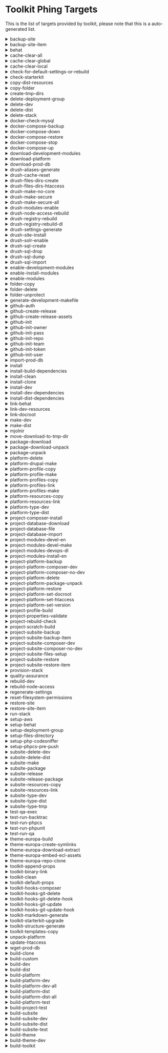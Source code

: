 # Toolkit Phing Targets
This is the list of targets provided by toolkit, please note that this is a auto-generated list.

<details><p><summary>backup-site</summary></p>
project-subsite-backup

##### Example:
`toolkit\phing backup-site'
'
</details>
<details><p><summary>backup-site-item</summary></p>
project-subsite-backup-item

##### Example:
`toolkit\phing backup-site-item'
'
</details>
<details><p><summary>behat</summary></p>
test-run-behat

##### Example:
`toolkit\phing behat'
'
</details>
<details><p><summary>cache-clear-all</summary></p>
Delete all files stored in cache.

##### Example:
`toolkit\phing cache-clear-all'
'
</details>
<details><p><summary>cache-clear-global</summary></p>
Delete all files stored in global cache.

##### Example:
`toolkit\phing cache-clear-global'
'
</details>
<details><p><summary>cache-clear-local</summary></p>
Delete all files stored in local cache.

##### Example:
`toolkit\phing cache-clear-local'
'
</details>
<details><p><summary>check-for-default-settings-or-rebuild</summary></p>


##### Example:
`toolkit\phing check-for-default-settings-or-rebuild'
'
</details>
<details><p><summary>check-starterkit</summary></p>


##### Example:
`toolkit\phing check-starterkit'
'
</details>
<details><p><summary>copy-dist-resources</summary></p>
subsite-resources-copy

##### Example:
`toolkit\phing copy-dist-resources'
'
</details>
<details><p><summary>copy-folder</summary></p>
subsite-resources-copy

##### Example:
`toolkit\phing copy-folder'
'
</details>
<details><p><summary>create-tmp-dirs</summary></p>


##### Example:
`toolkit\phing create-tmp-dirs'
'
</details>
<details><p><summary>delete-deployment-group</summary></p>


##### Example:
`toolkit\phing delete-deployment-group'
'
</details>
<details><p><summary>delete-dev</summary></p>
project-scratch-build

##### Example:
`toolkit\phing delete-dev'
'
</details>
<details><p><summary>delete-dist</summary></p>
project-scratch-build

##### Example:
`toolkit\phing delete-dist'
'
</details>
<details><p><summary>delete-stack</summary></p>


##### Example:
`toolkit\phing delete-stack'
'
</details>
<details><p><summary>docker-check-mysql</summary></p>
Check if mysql container exists.

##### Example:
`toolkit\phing docker-check-mysql'
'
</details>
<details><p><summary>docker-compose-backup</summary></p>
Backup database.

##### Example:
`toolkit\phing docker-compose-backup'
'
</details>
<details><p><summary>docker-compose-down</summary></p>
Trash docker project.

##### Example:
`toolkit\phing docker-compose-down'
'
</details>
<details><p><summary>docker-compose-restore</summary></p>
Restore database.

##### Example:
`toolkit\phing docker-compose-restore'
'
</details>
<details><p><summary>docker-compose-stop</summary></p>
Stop docker project.

##### Example:
`toolkit\phing docker-compose-stop'
'
</details>
<details><p><summary>docker-compose-up</summary></p>
Start docker project.

##### Example:
`toolkit\phing docker-compose-up'
'
</details>
<details><p><summary>download-development-modules</summary></p>
project-modules-devel-dl

##### Example:
`toolkit\phing download-development-modules'
'
</details>
<details><p><summary>download-platform</summary></p>
build-platform

##### Example:
`toolkit\phing download-platform'
'
</details>
<details><p><summary>download-prod-db</summary></p>
project-database-download

##### Example:
`toolkit\phing download-prod-db'
'
</details>
<details><p><summary>drush-aliases-generate</summary></p>
Generate drush aliases for each subsite folder.

##### Example:
`toolkit\phing drush-aliases-generate'
'
</details>
<details><p><summary>drush-cache-reset</summary></p>
Disable and clean cache.

##### Example:
`toolkit\phing drush-cache-reset'
'
</details>
<details><p><summary>drush-files-dirs-create</summary></p>
Create site files directories.

##### Example:
`toolkit\phing drush-files-dirs-create'
'
</details>
<details><p><summary>drush-files-dirs-htaccess</summary></p>
Ensure the presence of htaccess files.

##### Example:
`toolkit\phing drush-files-dirs-htaccess'
'
</details>
<details><p><summary>drush-make-no-core</summary></p>
Make a file without core.

##### Example:
`toolkit\phing drush-make-no-core'
'
</details>
<details><p><summary>drush-make-secure</summary></p>
Check make file for insecure modules.

##### Example:
`toolkit\phing drush-make-secure'
'
</details>
<details><p><summary>drush-make-secure-all</summary></p>
Check all make files for insecure modules.

##### Example:
`toolkit\phing drush-make-secure-all'
'
</details>
<details><p><summary>drush-modules-enable</summary></p>
Enable a set of modules.

##### Example:
`toolkit\phing drush-modules-enable'
'
</details>
<details><p><summary>drush-node-access-rebuild</summary></p>
Rebuild the node access.

##### Example:
`toolkit\phing drush-node-access-rebuild'
'
</details>
<details><p><summary>drush-registry-rebuild</summary></p>
Perform a registry rebuild.

##### Example:
`toolkit\phing drush-registry-rebuild'
'
</details>
<details><p><summary>drush-registry-rebuild-dl</summary></p>
Download drush registry-rebuild.

##### Example:
`toolkit\phing drush-registry-rebuild-dl'
'
</details>
<details><p><summary>drush-settings-generate</summary></p>
Generate the settings.php file.

##### Example:
`toolkit\phing drush-settings-generate'
'
</details>
<details><p><summary>drush-site-install</summary></p>
Install a site.

##### Example:
`toolkit\phing drush-site-install'
'
</details>
<details><p><summary>drush-solr-enable</summary></p>
Enable the solr module.

##### Example:
`toolkit\phing drush-solr-enable'
'
</details>
<details><p><summary>drush-sql-create</summary></p>
Create a database.

##### Example:
`toolkit\phing drush-sql-create'
'
</details>
<details><p><summary>drush-sql-drop</summary></p>
Drop a database.

##### Example:
`toolkit\phing drush-sql-drop'
'
</details>
<details><p><summary>drush-sql-dump</summary></p>
Make a dump of database.

##### Example:
`toolkit\phing drush-sql-dump'
'
</details>
<details><p><summary>drush-sql-import</summary></p>
Import a database.

##### Example:
`toolkit\phing drush-sql-import'
'
</details>
<details><p><summary>enable-development-modules</summary></p>
project-modules-devel-en

##### Example:
`toolkit\phing enable-development-modules'
'
</details>
<details><p><summary>enable-install-modules</summary></p>
project-modules-install-en

##### Example:
`toolkit\phing enable-install-modules'
'
</details>
<details><p><summary>enable-modules</summary></p>
drush-modules-enable

##### Example:
`toolkit\phing enable-modules'
'
</details>
<details><p><summary>folder-copy</summary></p>
Copy a folder to a destination.

##### Example:
`toolkit\phing folder-copy'
'
</details>
<details><p><summary>folder-delete</summary></p>
Delete a folder.

##### Example:
`toolkit\phing folder-delete'
'
</details>
<details><p><summary>folder-unprotect</summary></p>
Open up filesystem permissions on folder.

##### Example:
`toolkit\phing folder-unprotect'
'
</details>
<details><p><summary>generate-development-makefile</summary></p>
project-modules-devel-mf

##### Example:
`toolkit\phing generate-development-makefile'
'
</details>
<details><p><summary>github-auth</summary></p>
Authenticate on GitHub.

##### Example:
`toolkit\phing github-auth'
'
</details>
<details><p><summary>github-create-release</summary></p>
Create release on GitHub.

##### Example:
`toolkit\phing github-create-release'
'
</details>
<details><p><summary>github-create-release-assets</summary></p>
Upload release assets to github.

##### Example:
`toolkit\phing github-create-release-assets'
'
</details>
<details><p><summary>github-init</summary></p>
Initialize credentials and target.

##### Example:
`toolkit\phing github-init'
'
</details>
<details><p><summary>github-init-owner</summary></p>
Ask for repository owner if not set.

##### Example:
`toolkit\phing github-init-owner'
'
</details>
<details><p><summary>github-init-pass</summary></p>
Ask for password if not set.

##### Example:
`toolkit\phing github-init-pass'
'
</details>
<details><p><summary>github-init-repo</summary></p>
Ask for repository name if not set.

##### Example:
`toolkit\phing github-init-repo'
'
</details>
<details><p><summary>github-init-team</summary></p>
Ask for team id if not set.

##### Example:
`toolkit\phing github-init-team'
'
</details>
<details><p><summary>github-init-token</summary></p>
Ask for token if not set.

##### Example:
`toolkit\phing github-init-token'
'
</details>
<details><p><summary>github-init-user</summary></p>
Ask for username if not set.

##### Example:
`toolkit\phing github-init-user'
'
</details>
<details><p><summary>import-prod-db</summary></p>
project-database-import

##### Example:
`toolkit\phing import-prod-db'
'
</details>
<details><p><summary>install</summary></p>
install-clean

##### Example:
`toolkit\phing install'
'
</details>
<details><p><summary>install-build-dependencies</summary></p>
project-subsite-composer-no-dev

##### Example:
`toolkit\phing install-build-dependencies'
'
</details>
<details><p><summary>install-clean</summary></p>
Install NextEuropa site from scratch.

##### Example:
`toolkit\phing install-clean'
'
</details>
<details><p><summary>install-clone</summary></p>
Install NextEuropa site with sanitized production data.

##### Example:
`toolkit\phing install-clone'
'
</details>
<details><p><summary>install-dev</summary></p>
install-clean

##### Example:
`toolkit\phing install-dev'
'
</details>
<details><p><summary>install-dev-dependencies</summary></p>
project-subsite-composer-dev

##### Example:
`toolkit\phing install-dev-dependencies'
'
</details>
<details><p><summary>install-dist-dependencies</summary></p>


##### Example:
`toolkit\phing install-dist-dependencies'
'
</details>
<details><p><summary>link-behat</summary></p>
test-behat-setup-link

##### Example:
`toolkit\phing link-behat'
'
</details>
<details><p><summary>link-dev-resources</summary></p>
subsite-resources-link

##### Example:
`toolkit\phing link-dev-resources'
'
</details>
<details><p><summary>link-docroot</summary></p>
project-platform-set-docroot

##### Example:
`toolkit\phing link-docroot'
'
</details>
<details><p><summary>make-dev</summary></p>
subsite-make

##### Example:
`toolkit\phing make-dev'
'
</details>
<details><p><summary>make-dist</summary></p>
subsite-make

##### Example:
`toolkit\phing make-dist'
'
</details>
<details><p><summary>mjolnir</summary></p>
test-run-qa

##### Example:
`toolkit\phing mjolnir'
'
</details>
<details><p><summary>move-download-to-tmp-dir</summary></p>


##### Example:
`toolkit\phing move-download-to-tmp-dir'
'
</details>
<details><p><summary>package-download</summary></p>
Download package with curl.

##### Example:
`toolkit\phing package-download'
'
</details>
<details><p><summary>package-download-unpack</summary></p>
Download a package and unpack it into location.

##### Example:
`toolkit\phing package-download-unpack'
'
</details>
<details><p><summary>package-unpack</summary></p>
Unpack package with tar zxf.

##### Example:
`toolkit\phing package-unpack'
'
</details>
<details><p><summary>platform-delete</summary></p>
Build a platform test package to test this release.

##### Example:
`toolkit\phing platform-delete'
'
</details>
<details><p><summary>platform-drupal-make</summary></p>
Build the Drupal core codebase.

##### Example:
`toolkit\phing platform-drupal-make'
'
</details>
<details><p><summary>platform-profile-copy</summary></p>
Copy single profile for distribution.

##### Example:
`toolkit\phing platform-profile-copy'
'
</details>
<details><p><summary>platform-profile-make</summary></p>
Makes single profile resources with drush.

##### Example:
`toolkit\phing platform-profile-make'
'
</details>
<details><p><summary>platform-profiles-copy</summary></p>
Copy all profiles for distribution.

##### Example:
`toolkit\phing platform-profiles-copy'
'
</details>
<details><p><summary>platform-profiles-link</summary></p>
Link platform profiles to lib folder for development.

##### Example:
`toolkit\phing platform-profiles-link'
'
</details>
<details><p><summary>platform-profiles-make</summary></p>
Makes all profile resources with drush.

##### Example:
`toolkit\phing platform-profiles-make'
'
</details>
<details><p><summary>platform-resources-copy</summary></p>
Copy platform resources for distribution.

##### Example:
`toolkit\phing platform-resources-copy'
'
</details>
<details><p><summary>platform-resources-link</summary></p>
Link platform resources to lib folder for development.

##### Example:
`toolkit\phing platform-resources-link'
'
</details>
<details><p><summary>platform-type-dev</summary></p>
Sets the type of build (dev or dist).

##### Example:
`toolkit\phing platform-type-dev'
'
</details>
<details><p><summary>platform-type-dist</summary></p>
Sets the type of build (dev or dist).

##### Example:
`toolkit\phing platform-type-dist'
'
</details>
<details><p><summary>project-composer-install</summary></p>
Runs composer install.

##### Example:
`toolkit\phing project-composer-install'
'
</details>
<details><p><summary>project-database-download</summary></p>
Download sanitized production database from archive.

##### Example:
`toolkit\phing project-database-download'
'
</details>
<details><p><summary>project-database-file</summary></p>
Check if database file is available.

##### Example:
`toolkit\phing project-database-file'
'
</details>
<details><p><summary>project-database-import</summary></p>
Import database for project with drush.

##### Example:
`toolkit\phing project-database-import'
'
</details>
<details><p><summary>project-modules-devel-en</summary></p>
Enable development modules with drush.

##### Example:
`toolkit\phing project-modules-devel-en'
'
</details>
<details><p><summary>project-modules-devel-make</summary></p>
Makes the development resources with drush.

##### Example:
`toolkit\phing project-modules-devel-make'
'
</details>
<details><p><summary>project-modules-devops-dl</summary></p>
Download and unpack fpfis resource package.

##### Example:
`toolkit\phing project-modules-devops-dl'
'
</details>
<details><p><summary>project-modules-install-en</summary></p>
Install list of modules to enable by default.

##### Example:
`toolkit\phing project-modules-install-en'
'
</details>
<details><p><summary>project-platform-backup</summary></p>
Backup site defined files from properties.

##### Example:
`toolkit\phing project-platform-backup'
'
</details>
<details><p><summary>project-platform-composer-dev</summary></p>
Run composer install with dev on platform.

##### Example:
`toolkit\phing project-platform-composer-dev'
'
</details>
<details><p><summary>project-platform-composer-no-dev</summary></p>
Run composer install without dev on platform.

##### Example:
`toolkit\phing project-platform-composer-no-dev'
'
</details>
<details><p><summary>project-platform-delete</summary></p>
Remove previous platform build..

##### Example:
`toolkit\phing project-platform-delete'
'
</details>
<details><p><summary>project-platform-package-unpack</summary></p>
Download and unpack platform deploy package.

##### Example:
`toolkit\phing project-platform-package-unpack'
'
</details>
<details><p><summary>project-platform-restore</summary></p>
Restore site defined files from properties.

##### Example:
`toolkit\phing project-platform-restore'
'
</details>
<details><p><summary>project-platform-set-docroot</summary></p>
Link the platform root to your docroot.

##### Example:
`toolkit\phing project-platform-set-docroot'
'
</details>
<details><p><summary>project-platform-set-htaccess</summary></p>
Append htaccess config to root .htaccess.

##### Example:
`toolkit\phing project-platform-set-htaccess'
'
</details>
<details><p><summary>project-platform-set-version</summary></p>
Save the platform version used for builds.

##### Example:
`toolkit\phing project-platform-set-version'
'
</details>
<details><p><summary>project-profile-build</summary></p>
Build Drupal profile.

##### Example:
`toolkit\phing project-profile-build'
'
</details>
<details><p><summary>project-properties-validate</summary></p>
Validate the build properties file.

##### Example:
`toolkit\phing project-properties-validate'
'
</details>
<details><p><summary>project-rebuild-check</summary></p>
Rebuild project if needed. (needs work)

##### Example:
`toolkit\phing project-rebuild-check'
'
</details>
<details><p><summary>project-scratch-build</summary></p>
Delete previous build to start over clean.

##### Example:
`toolkit\phing project-scratch-build'
'
</details>
<details><p><summary>project-subsite-backup</summary></p>
Backup site defined files from properties.

##### Example:
`toolkit\phing project-subsite-backup'
'
</details>
<details><p><summary>project-subsite-backup-item</summary></p>
Backup site item from configuraton list.

##### Example:
`toolkit\phing project-subsite-backup-item'
'
</details>
<details><p><summary>project-subsite-composer-dev</summary></p>
Run composer install with dev on subsite.

##### Example:
`toolkit\phing project-subsite-composer-dev'
'
</details>
<details><p><summary>project-subsite-composer-no-dev</summary></p>
Run composer install without dev on subsite.

##### Example:
`toolkit\phing project-subsite-composer-no-dev'
'
</details>
<details><p><summary>project-subsite-files-setup</summary></p>
Create files directories for subsite.

##### Example:
`toolkit\phing project-subsite-files-setup'
'
</details>
<details><p><summary>project-subsite-restore</summary></p>
Restore site defined files from properties.

##### Example:
`toolkit\phing project-subsite-restore'
'
</details>
<details><p><summary>project-subsite-restore-item</summary></p>
Restore site item from configuration list.

##### Example:
`toolkit\phing project-subsite-restore-item'
'
</details>
<details><p><summary>provision-stack</summary></p>


##### Example:
`toolkit\phing provision-stack'
'
</details>
<details><p><summary>quality-assurance</summary></p>
test-qa-exec

##### Example:
`toolkit\phing quality-assurance'
'
</details>
<details><p><summary>rebuild-dev</summary></p>


##### Example:
`toolkit\phing rebuild-dev'
'
</details>
<details><p><summary>rebuild-node-access</summary></p>
drush-node-access-rebuild

##### Example:
`toolkit\phing rebuild-node-access'
'
</details>
<details><p><summary>regenerate-settings</summary></p>
drush-settings-generate

##### Example:
`toolkit\phing regenerate-settings'
'
</details>
<details><p><summary>reset-filesystem-permissions</summary></p>
Reset filesystem permissions.

##### Example:
`toolkit\phing reset-filesystem-permissions'
'
</details>
<details><p><summary>restore-site</summary></p>
project-subsite-restore

##### Example:
`toolkit\phing restore-site'
'
</details>
<details><p><summary>restore-site-item</summary></p>
project-subsite-restore-item

##### Example:
`toolkit\phing restore-site-item'
'
</details>
<details><p><summary>run-stack</summary></p>


##### Example:
`toolkit\phing run-stack'
'
</details>
<details><p><summary>setup-aws</summary></p>


##### Example:
`toolkit\phing setup-aws'
'
</details>
<details><p><summary>setup-behat</summary></p>
test-behat-setup

##### Example:
`toolkit\phing setup-behat'
'
</details>
<details><p><summary>setup-deployment-group</summary></p>


##### Example:
`toolkit\phing setup-deployment-group'
'
</details>
<details><p><summary>setup-files-directory</summary></p>
project-subsite-files-setup

##### Example:
`toolkit\phing setup-files-directory'
'
</details>
<details><p><summary>setup-php-codesniffer</summary></p>
phpcs-setup

##### Example:
`toolkit\phing setup-php-codesniffer'
'
</details>
<details><p><summary>setup-phpcs-pre-push</summary></p>
test-phpcs-setup-prepush

##### Example:
`toolkit\phing setup-phpcs-pre-push'
'
</details>
<details><p><summary>subsite-delete-dev</summary></p>
Delete subsite dev build.

##### Example:
`toolkit\phing subsite-delete-dev'
'
</details>
<details><p><summary>subsite-delete-dist</summary></p>
Delete subsite dist build.

##### Example:
`toolkit\phing subsite-delete-dist'
'
</details>
<details><p><summary>subsite-make</summary></p>
Makes the subsite resources with drush.

##### Example:
`toolkit\phing subsite-make'
'
</details>
<details><p><summary>subsite-package</summary></p>
Build a subsite package in the releases folder.

##### Example:
`toolkit\phing subsite-package'
'
</details>
<details><p><summary>subsite-release</summary></p>
Uploads the distribution package as release to github.

##### Example:
`toolkit\phing subsite-release'
'
</details>
<details><p><summary>subsite-release-package</summary></p>
Build a subsite release package for deployment.

##### Example:
`toolkit\phing subsite-release-package'
'
</details>
<details><p><summary>subsite-resources-copy</summary></p>
Copy subsite resources for distribution.

##### Example:
`toolkit\phing subsite-resources-copy'
'
</details>
<details><p><summary>subsite-resources-link</summary></p>
Link subsite resources to lib folder for development.

##### Example:
`toolkit\phing subsite-resources-link'
'
</details>
<details><p><summary>subsite-type-dev</summary></p>
Sets the type of build (dev or dist).

##### Example:
`toolkit\phing subsite-type-dev'
'
</details>
<details><p><summary>subsite-type-dist</summary></p>
Sets the type of build (dev or dist).

##### Example:
`toolkit\phing subsite-type-dist'
'
</details>
<details><p><summary>subsite-type-tmp</summary></p>
Sets the type of build to tmp.

##### Example:
`toolkit\phing subsite-type-tmp'
'
</details>
<details><p><summary>test-qa-exec</summary></p>


##### Example:
`toolkit\phing test-qa-exec'
'
</details>
<details><p><summary>test-run-backtrac</summary></p>
Compare current install against production.

##### Example:
`toolkit\phing test-run-backtrac'
'
</details>
<details><p><summary>test-run-phpcs</summary></p>
Refresh configuration and run phpcs review.

##### Example:
`toolkit\phing test-run-phpcs'
'
</details>
<details><p><summary>test-run-phpunit</summary></p>
Refresh configuration and run phpunit tests.

##### Example:
`toolkit\phing test-run-phpunit'
'
</details>
<details><p><summary>test-run-qa</summary></p>
Refresh configuration and run qa review.

##### Example:
`toolkit\phing test-run-qa'
'
</details>
<details><p><summary>theme-europa-build</summary></p>
Build the EC europa theme with NPM.

##### Example:
`toolkit\phing theme-europa-build'
'
</details>
<details><p><summary>theme-europa-create-symlinks</summary></p>
Create symlinks to themes in lib for development.

##### Example:
`toolkit\phing theme-europa-create-symlinks'
'
</details>
<details><p><summary>theme-europa-download-extract</summary></p>
Download and unpack the EC Europa theme.

##### Example:
`toolkit\phing theme-europa-download-extract'
'
</details>
<details><p><summary>theme-europa-embed-ecl-assets</summary></p>
Download and unpack the ECL assets for EC Europa theme.

##### Example:
`toolkit\phing theme-europa-embed-ecl-assets'
'
</details>
<details><p><summary>theme-europa-repo-clone</summary></p>
Clone the Atomium and EC Europa repositories.

##### Example:
`toolkit\phing theme-europa-repo-clone'
'
</details>
<details><p><summary>toolkit-append-props</summary></p>
Append the contents of a properties file to build.default.props.

##### Example:
`toolkit\phing toolkit-append-props'
'
</details>
<details><p><summary>toolkit-binary-link</summary></p>
Provide project with toolkit binary at root level.

##### Example:
`toolkit\phing toolkit-binary-link'
'
</details>
<details><p><summary>toolkit-clean</summary></p>
Remove example code from /lib folder.

##### Example:
`toolkit\phing toolkit-clean'
'
</details>
<details><p><summary>toolkit-default-props</summary></p>
Provide project with an overview of all default build properties.

##### Example:
`toolkit\phing toolkit-default-props'
'
</details>
<details><p><summary>toolkit-hooks-composer</summary></p>
Echo the composer hook phing targets for use in bash script.

##### Example:
`toolkit\phing toolkit-hooks-composer'
'
</details>
<details><p><summary>toolkit-hooks-git-delete</summary></p>
Delete all git hooks.

##### Example:
`toolkit\phing toolkit-hooks-git-delete'
'
</details>
<details><p><summary>toolkit-hooks-git-delete-hook</summary></p>
Delete a single git hook.

##### Example:
`toolkit\phing toolkit-hooks-git-delete-hook'
'
</details>
<details><p><summary>toolkit-hooks-git-update</summary></p>
Update all git hooks.

##### Example:
`toolkit\phing toolkit-hooks-git-update'
'
</details>
<details><p><summary>toolkit-hooks-git-update-hook</summary></p>
Update a single git hook.

##### Example:
`toolkit\phing toolkit-hooks-git-update-hook'
'
</details>
<details><p><summary>toolkit-markdown-generate</summary></p>
Generate documentation md files for toolkit.

##### Example:
`toolkit\phing toolkit-markdown-generate'
'
</details>
<details><p><summary>toolkit-starterkit-upgrade</summary></p>
Perform upgrade tasks for upgrading from 2.x to 3.x.

##### Example:
`toolkit\phing toolkit-starterkit-upgrade'
'
</details>
<details><p><summary>toolkit-structure-generate</summary></p>
Create the lib directory structure.

##### Example:
`toolkit\phing toolkit-structure-generate'
'
</details>
<details><p><summary>toolkit-templates-copy</summary></p>
Copies template files to your project for toolkit integration.

##### Example:
`toolkit\phing toolkit-templates-copy'
'
</details>
<details><p><summary>unpack-platform</summary></p>
project-platform-package-unpack

##### Example:
`toolkit\phing unpack-platform'
'
</details>
<details><p><summary>update-htaccess</summary></p>
project-platform-set-htaccess

##### Example:
`toolkit\phing update-htaccess'
'
</details>
<details><p><summary>wget-prod-db</summary></p>
project-database-wget

##### Example:
`toolkit\phing wget-prod-db'
'
</details>
<details><p><summary>build-clone</summary></p>
install-clone

##### Example:
`toolkit\phing build-clone'
'
</details>
<details><p><summary>build-custom</summary></p>


##### Example:
`toolkit\phing build-custom'
'
</details>
<details><p><summary>build-dev</summary></p>
build-dev

##### Example:
`toolkit\phing build-dev'
'
</details>
<details><p><summary>build-dist</summary></p>
build-dist

##### Example:
`toolkit\phing build-dist'
'
</details>
<details><p><summary>build-platform</summary></p>
Build NextEuropa Platform code without version control.

##### Example:
`toolkit\phing build-platform'
'
</details>
<details><p><summary>build-platform-dev</summary></p>
Build a local development version with a single platform profile.

##### Example:
`toolkit\phing build-platform-dev'
'
##### Dependencies: 
* build-theme-dev
* platform-delete
* platform-drupal-make
* platform-profiles-link
* platform-profiles-make
* platform-resources-link
* platform-type-dev
* project-modules-devel-dl
* project-platform-composer-no-dev
* project-platform-set-htaccess
* project-subsite-backup
* project-subsite-files-setup
* project-subsite-restore

</details>
<details><p><summary>build-platform-dev-all</summary></p>
Build a local development version with all platform profiles.

##### Example:
`toolkit\phing build-platform-dev-all'
'
##### Dependencies: 
* platform-delete
* platform-drupal-make
* platform-profiles-copy
* platform-profiles-make
* platform-resources-copy
* platform-type-dev
* project-platform-composer-no-dev

</details>
<details><p><summary>build-platform-dist</summary></p>
Build a single platform profile intended as a release package.

##### Example:
`toolkit\phing build-platform-dist'
'
##### Dependencies: 
* platform-delete
* platform-drupal-make
* platform-profile-copy
* platform-profile-make
* platform-resources-copy
* platform-type-dist
* project-platform-composer-no-dev

</details>
<details><p><summary>build-platform-dist-all</summary></p>
Build all platform profiles intended as a release package.

##### Example:
`toolkit\phing build-platform-dist-all'
'
##### Dependencies: 
* platform-delete
* platform-drupal-make
* platform-profiles-copy
* platform-profiles-make
* platform-resources-copy
* platform-type-dist
* project-platform-composer-no-dev

</details>
<details><p><summary>build-platform-test</summary></p>
Build a platform test package to test this release.

##### Example:
`toolkit\phing build-platform-test'
'
</details>
<details><p><summary>build-project-test</summary></p>


##### Example:
`toolkit\phing build-project-test'
'
</details>
<details><p><summary>build-subsite</summary></p>
Build NextEuropa Subsite code without version control.

##### Example:
`toolkit\phing build-subsite'
'
##### Dependencies: 
* project-subsite-backup
* project-subsite-restore

</details>
<details><p><summary>build-subsite-dev</summary></p>
Build a local development version of the site.

##### Example:
`toolkit\phing build-subsite-dev'
'
##### Dependencies: 
* project-modules-devel-make
* project-subsite-backup
* project-subsite-composer-dev
* project-subsite-restore
* subsite-delete-dev
* subsite-make
* subsite-resources-link
* subsite-type-dev

</details>
<details><p><summary>build-subsite-dist</summary></p>
Build a site intended as a release package.

##### Example:
`toolkit\phing build-subsite-dist'
'
##### Dependencies: 
* project-subsite-composer-no-dev
* subsite-delete-dist
* subsite-make
* subsite-resources-copy
* subsite-resources-link
* subsite-type-dist
* subsite-type-tmp

</details>
<details><p><summary>build-subsite-test</summary></p>
Build a subsite test package to test this release.

##### Example:
`toolkit\phing build-subsite-test'
'
</details>
<details><p><summary>build-theme</summary></p>
Build EC Europa theme without version control.

##### Example:
`toolkit\phing build-theme'
'
##### Dependencies: 
* theme-europa-create-symlinks
* theme-europa-download-extract

</details>
<details><p><summary>build-theme-dev</summary></p>
Build EC Europa theme with version control.

##### Example:
`toolkit\phing build-theme-dev'
'
##### Dependencies: 
* theme-europa-build
* theme-europa-repo-clone

</details>
<details><p><summary>build-toolkit</summary></p>
Initializes toolkit and project directories.

##### Example:
`toolkit\phing build-toolkit'
'
##### Dependencies: 
* toolkit-binary-link
* toolkit-structure-generate

</details>
